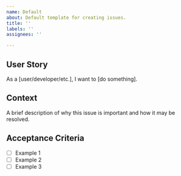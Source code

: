 ```yaml
---
name: Default
about: Default template for creating issues.
title: ''
labels: ''
assignees: ''

---
```


## User Story

As a [user/developer/etc.], I want to [do something].

## Context

A brief description of why this issue is important and how it may be resolved.

## Acceptance Criteria

- [ ] Example 1
- [ ] Example 2
- [ ] Example 3
